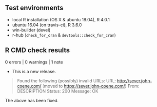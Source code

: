 ## Test environments

* local R installation (OS X & ubuntu 18.04), R 4.0.1
* ubuntu 16.04 (on travis-ci), R 3.6.0
* win-builder (devel)
* r-hub (`check_for_cran` & `devtools::check_for_cran`)

## R CMD check results

0 errors | 0 warnings | 1 note

* This is a new release.

> Found the following (possibly) invalid URLs:
>      URL: http://sever.john-coene.com/ (moved to
> https://sever.john-coene.com/)
>        From: DESCRIPTION
>        Status: 200
>        Message: OK

The above has been fixed.
